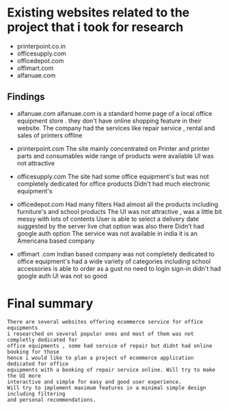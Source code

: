 # Existing websites related to the project that i took for research


- printerpoint.co.in
- officesupply.com
- officedepot.com
- offimart.com
- alfanuae.com

## Findings

- alfanuae.com
	alfanuae.com is a standard home page of a local office equipment store  .
	they don't have online shopping feature in their website.
	The company had the services like repair service , rental and sales of printers offline
	
- printerpoint.com
	 The site mainly concentrated on Printer and printer parts and consumables
	 wide range of products were  available
	 UI was not attractive
  
- officesupply.com
	The site had some office equipment's but was not completely dedicated for
	office products
	Didn't had much electronic equipment's

 - officedepot.com
	Had many filters
	Had almost all the products including furniture's and school products
	The UI was not attractive , was a little bit messy with lots of contents
	User is able to select a delivery date suggested by the server
	live chat option was also there
	Didn't had google auth option 
	The service was not available in india it is an Americana based company

- offimart .com
	Indian based company 
	was not completely dedicated to office equipment's
	had a wide variety of categories including school accessories
	is able to order as a gust no need to login
	sign-in didn't had google auth
	UI was not so good

# Final summary

	There are several websites offering ecommerce service for office equipments
	i researched on several popular ones and most of them was not completly dedicated for 
	office equipments , some had service of repair but didnt had online booking for those
	hence i would like to plan a project of ecommerce application dedicated for office
	equipments with a booking of repair service online. Will try to make the UI more 
	interactive and simple for easy and good user experience.
	Will try to implement maximum features in a minimal simple design including filtering 
	and personal recommendations. 
